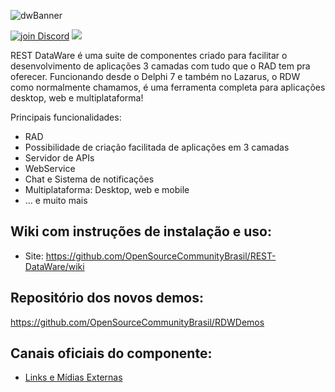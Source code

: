 ![dwBanner](https://user-images.githubusercontent.com/26689802/170095987-9dbc6fd3-a3a1-4514-9027-e0954b43a22a.png)

<a href="https://discord.gg/z8Wj7kQX"><img alt="join Discord" src="https://img.shields.io/discord/918891794597544056?color=blue&label=Discord&logo=discord&style=social"></a> <a href="https://t.me/restdatawareoficial"><img src="https://img.shields.io/badge/Telegram-join-blue?style=social&logo=telegram"> </a>

REST DataWare é uma suite de componentes criado para facilitar o desenvolvimento de aplicações 3 camadas com tudo que o RAD tem pra oferecer.
Funcionando desde o Delphi 7 e também no Lazarus, o RDW como normalmente chamamos, é uma ferramenta completa para aplicações desktop, web e multiplataforma!

Principais funcionalidades:
* RAD
* Possibilidade de criação facilitada de aplicações em 3 camadas
* Servidor de APIs
* WebService
* Chat e Sistema de notificações
* Multiplataforma: Desktop, web e mobile
* ... e muito mais

## Wiki com instruções de instalação e uso:
* Site: https://github.com/OpenSourceCommunityBrasil/REST-DataWare/wiki

## Repositório dos novos demos:
https://github.com/OpenSourceCommunityBrasil/RDWDemos

## Canais oficiais do componente:
* [Links e Mídias Externas](https://github.com/OpenSourceCommunityBrasil/REST-DataWare/wiki/Links-e-M%C3%ADdias-Externas)
